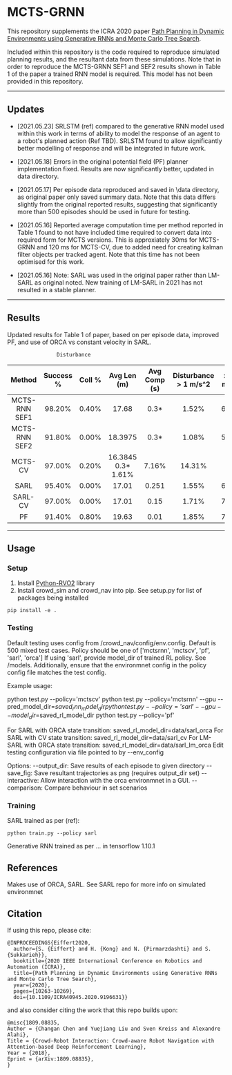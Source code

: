 # MCTS-GRNN
This repository supplements the ICRA 2020 paper [Path Planning in Dynamic Environments using Generative RNNs and Monte Carlo Tree Search](https://arxiv.org/abs/2001.11597).

Included within this repository is the code required to reproduce simulated planning results, and the resultant data from these simulations.
Note that in order to reproduce the MCTS-GRNN SEF1 and SEF2 results shown in Table 1 of the paper a trained RNN model is required. This model has not been provided in this repository.

****
## Updates

* [2021.05.23] SRLSTM (ref) compared to the generative RNN model used within this work in terms of ability to model the response of an agent to a robot's planned action (Ref TBD). SRLSTM found to allow significantly better modelling of response and will be integrated in future work.

* [2021.05.18] Errors in the original potential field (PF) planner implementation fixed. Results are now significantly better, updated in data directory.

* [2021.05.17] Per episode data reproduced and saved in \data directory, as original paper only saved summary data. Note that this data differs slightly from the original reported results, suggesting that significantly more than 500 episodes should be used in future for testing.

* [2021.05.16] Reported average computation time per method reported in Table 1 found to not have included time required to convert data into required form for MCTS versions. This is approxiately 30ms for MCTS-GRNN and 120 ms for MCTS-CV, due to added need for creating kalman filter objects per tracked agent. Note that this time has not been optimised for this work.

* [2021.05.16] Note: SARL was used in the original paper rather than LM-SARL as original noted. New training of LM-SARL in 2021 has not resulted in a stable planner.


****
## Results



Updated results for Table 1 of paper, based on per episode data, improved PF, and use of ORCA vs constant velocity in SARL.

					Disturbance		
Method	| Success %	| Coll % | Avg Len (m) | Avg Comp (s) |	Disturbance > 1 m/s^2 | > 0.5 m/s^2 | > 0.25 m/s^2
:-----------:|:--------:|:------:|:-------:|:-------:|:-------:|:-------:|:-------:
MCTS-RNN SEF1 | 98.20%	 | 0.40% | 	17.68 | 	0.3* | 	1.52% | 	6.81% | 	13.49%
MCTS-RNN SEF2 | 91.80% | 0.00%	 | 18.3975 | 0.3* | 	1.08% | 	5.44% | 	10.75%
MCTS-CV | 97.00%	 | 0.20%	 | 16.3845	0.3*	1.61%	 | 7.16%	 | 14.31%
SARL | 95.40%	 | 0.00% | 	17.01	 | 0.251	 | 1.55%	 | 6.91%	 | 12.59%
SARL-CV | 97.00% | 	0.00% | 	17.01	 | 0.15	 | 1.71%	 | 7.12%	 | 12.74%
PF | 91.40%	 | 0.80%	 | 19.63	 | 0.01	 | 1.85%	 | 7.46%	 | 13.50%

****
## Usage

### Setup
1. Install [Python-RVO2](https://github.com/sybrenstuvel/Python-RVO2) library
2. Install crowd_sim and crowd_nav into pip. See setup.py for list of packages being installed
```
pip install -e .
```

### Testing

Default testing uses config from /crowd_nav/config/env.config. 
Default is 500 mixed test cases.
Policy should be one of ['mctsrnn', 'mctscv', 'pf', 'sarl', 'orca']
If using 'sarl', provide model_dir of trained RL policy. See /models. Additionally, ensure that the environmnet config in the policy config file matches the test config.

Example usage:

python test.py --policy='mctscv' 
python test.py --policy='mctsrnn' --gpu --pred_model_dir=$saved_rnn_model_dir
python test.py --policy='sarl' --gpu --model_dir=$saved_rl_model_dir
python test.py --policy='pf' 

For SARL with ORCA state transition: saved_rl_model_dir=data/sarl_orca
For SARL with CV state transition: saved_rl_model_dir=data/sarl_cv
For LM-SARL with ORCA state transition: saved_rl_model_dir=data/sarl_lm_orca
Edit testing configuration via file pointed to by --env_config

Options:
--output_dir: Save results of each episode to given directory
--save_fig:  Save resultant trajectories as png (requires output_dir set)
--interactive: Allow interaction with the orca environmnet in a GUI.
--comparison:  Compare behaviour in set scenarios


### Training

SARL trained as per (ref):
```
python train.py --policy sarl
```

Generative RNN trained as per ... in tensorflow 1.10.1

## References

Makes use of ORCA, SARL.
See SARL repo for more info on simulated environmnet


## Citation
If using this repo, please cite:

```
@INPROCEEDINGS{Eiffert2020,
  author={S. {Eiffert} and H. {Kong} and N. {Pirmarzdashti} and S. {Sukkarieh}},
  booktitle={2020 IEEE International Conference on Robotics and Automation (ICRA)}, 
  title={Path Planning in Dynamic Environments using Generative RNNs and Monte Carlo Tree Search}, 
  year={2020},
  pages={10263-10269},
  doi={10.1109/ICRA40945.2020.9196631}}
```

and also consider citing the work that this repo builds upon:

```
@misc{1809.08835,
Author = {Changan Chen and Yuejiang Liu and Sven Kreiss and Alexandre Alahi},
Title = {Crowd-Robot Interaction: Crowd-aware Robot Navigation with Attention-based Deep Reinforcement Learning},
Year = {2018},
Eprint = {arXiv:1809.08835},
}
```
